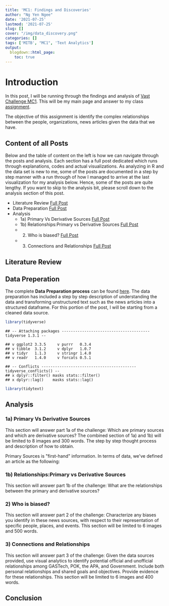 ```yaml
---
title: 'MC1: Findings and Discoveries'
author: "Ng Yen Ngee"
date: '2021-07-25'
lastmod: '2021-07-25'
slug: []
cover: "/img/data_discovery.png"
categories: []
tags: ['MITB', "MC1", 'Text Analytics']
output:
  blogdown::html_page: 
    toc: true
---
```


# Introduction 
In this post, I will be running through the findings and analysis of [Vast Challenge MC1](https://vast-challenge.github.io/2021/MC1.html). This will be my main page and answer to my class [assignment](https://isss608.netlify.app/assignment.html). 

The objective of this assignment is identify the complex relationships between the people, organizations, news articles given the data that we have. 


## Content of all Posts 

Below and the table of content on the left is how we can navigate through the posts and analysis. Each section has a full post dedicated which runs through explanations, codes and actual visualizations. As analyzing in R and the data set is new to me, some of the posts are documented in a step by step manner with a run through of how I managed to arrive at the last visualization for my analysis below. Hence, some of the posts are quite lengthy. If you want to skip to the analysis bit, please scroll down to the analysis section of this post. 

* Literature Review [Full Post](https://yenngee-dataviz.netlify.app/post/2021-07-17-mc1-literature-review/)
* Data Preparation [Full Post](https://yenngee-dataviz.netlify.app/post/2021-07-11-mc1-data-preperation/)
* Analysis 
  * 1a) Primary Vs Derivative Sources [Full Post](https://yenngee-dataviz.netlify.app/post/2021-07-15-mc1-primary-vs-derivative-sources/)
  * 1b) Relationships:Primary vs Derivative Sources [Full Post](https://yenngee-dataviz.netlify.app/post/2021-07-15-mc1-explore-relationships-between-articles/)
  * 2) Who is biased? [Full Post](https://yenngee-dataviz.netlify.app/post/2021-07-16-mc1-who-is-bias-to-whom/)
  * 3) Connections and Relationships [Full Post](https://yenngee-dataviz.netlify.app/post/2021-07-20-mc1-connections-revealed/)

## Literature Review 



## Data Preperation
The complete **Data Preparation process** can be found [here](https://yenngee-dataviz.netlify.app/post/2021-07-11-mc1-data-preperation/). The data preparation has included a step by step description of understanding the data and transforming unstructured text such as the news articles into a structured dataframe. For this portion of the post, I will be starting from a cleaned data source. 


```r
library(tidyverse)
```

```
## -- Attaching packages --------------------------------------- tidyverse 1.3.1 --
```

```
## v ggplot2 3.3.5     v purrr   0.3.4
## v tibble  3.1.2     v dplyr   1.0.7
## v tidyr   1.1.3     v stringr 1.4.0
## v readr   1.4.0     v forcats 0.5.1
```

```
## -- Conflicts ------------------------------------------ tidyverse_conflicts() --
## x dplyr::filter() masks stats::filter()
## x dplyr::lag()    masks stats::lag()
```

```r
library(tidytext)
```

## Analysis
### 1a) Primary Vs Derivative Sources 
This section will answer part 1a of the challenge: Which are primary sources and which are derivative sources?
The combined section of 1a) and 1b) will be limited to 8 images and 300 words. The step by step thought process and description of how to obtain.

Primary Sources is "first-hand" information. In terms of data, we've defined an article as the following: 
 



### 1b) Relationships:Primary vs Derivative Sources
This section will answer part 1b of the challenge: What are the relationships between the primary and derivative sources?



### 2) Who is biased? 
This section will answer part 2 of the challenge: Characterize any biases you identify in these news sources, with respect to their representation of specific people, places, and events. 
This section will be limited to 6 images and 500 words.




### 3) Connections and Relationships 
This section will answer part 3 of the challenge: Given the data sources provided, use visual analytics to identify potential official and unofficial relationships among GASTech, POK, the APA, and Government. Include both personal relationships and shared goals and objectives. Provide evidence for these relationships. 
This section will be limited to 6 images and 400 words.


## Conclusion 
